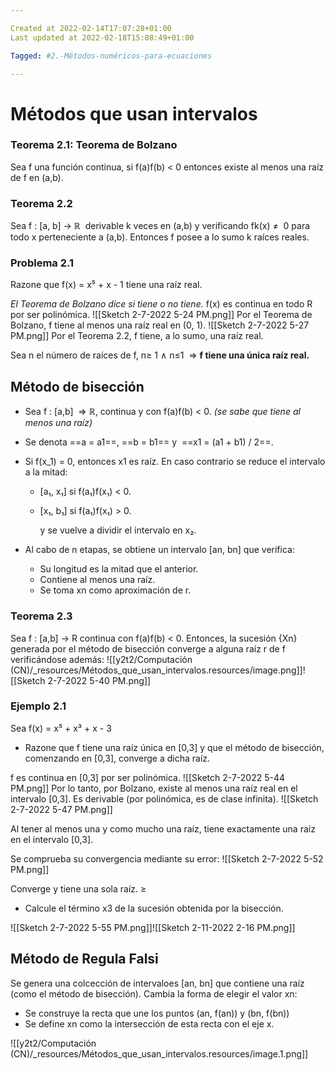 ```yaml
---

Created at 2022-02-14T17:07:28+01:00
Last updated at 2022-02-18T15:08:49+01:00

Tagged: #2.-Métodos-numéricos-para-ecuaciones

---
```


# Métodos que usan intervalos
### Teorema 2.1: Teorema de Bolzano

Sea f una función continua, si f(a)f(b) < 0 entonces existe al menos una raíz de f en (a,b).

### Teorema 2.2

Sea f : [a, b] → ℝ  derivable k veces en (a,b) y verificando fk(x) ≠  0 para todo x perteneciente a (a,b). Entonces f posee a lo sumo k raíces reales.

### Problema 2.1

Razone que f(x) = x⁵ + x - 1 tiene una raíz real.

_El Teorema de Bolzano dice si tiene o no tiene._
f(x) es continua en todo R por ser polinómica.
![[Sketch 2-7-2022 5-24 PM.png]]
Por el Teorema de Bolzano, f tiene al menos una raíz real en (0, 1).
![[Sketch 2-7-2022 5-27 PM.png]]
Por el Teorema 2.2, f tiene, a lo sumo, una raíz real.

Sea n el número de raíces de f, n≥ 1 ∧ n≤1  ⇒ **f tiene una única raíz real.**

## Método de bisección

* Sea f : [a,b]  ⇒ ℝ, continua y con f(a)f(b) < 0. _(se sabe que tiene al menos una raíz)_
* Se denota ==a = a1==, ==b = b1== y  ==x1 = (a1 + b1) / 2==.
* Si f(x_1) = 0, entonces x1 es raíz. En caso contrario se reduce el intervalo a la mitad:
  * [a₁, x₁] si f(a₁)f(x₁) < 0.
  * [x₁, b₁] si f(a₁)f(x₁) > 0.

	y se vuelve a dividir el intervalo en x₂.

* Al cabo de n etapas, se obtiene un intervalo [an, bn] que verifica:
  * Su longitud es la mitad que el anterior.
  * Contiene al menos una raíz.
  * Se toma xn como aproximación de r.



### Teorema 2.3

Sea f : [a,b] -> R continua con f(a)f(b) < 0. Entonces, la sucesión {Xn} generada por el método de bisección converge a alguna raíz r de f verificándose además:
![[y2t2/Computación (CN)/_resources/Métodos_que_usan_intervalos.resources/image.png]]![[Sketch 2-7-2022 5-40 PM.png]]


### Ejemplo 2.1

Sea f(x) = x⁵ + x³ + x - 3


* Razone que f tiene una raíz única en [0,3] y que el método de bisección, comenzando en [0,3], converge a dicha raíz.

f es continua en [0,3] por ser polinómica.
![[Sketch 2-7-2022 5-44 PM.png]]
Por lo tanto, por Bolzano, existe al menos una raíz real en el intervalo [0,3].
Es derivable (por polinómica, es de clase infinita).
![[Sketch 2-7-2022 5-47 PM.png]]

Al tener al menos una y como mucho una raíz, tiene exactamente una raíz en el intervalo [0,3].

Se comprueba su convergencia mediante su error:
![[Sketch 2-7-2022 5-52 PM.png]]

Converge y tiene una sola raíz. ≥


* Calcule el término x3 de la sucesión obtenida por la bisección.

![[Sketch 2-7-2022 5-55 PM.png]]![[Sketch 2-11-2022 2-16 PM.png]]


## Método de Regula Falsi

Se genera una colcección de intervaloes [an, bn] que contiene una raíz (como el método de bisección).
Cambia la forma de elegir el valor xn:

* Se construye la recta que une los puntos (an, f(an)) y (bn, f(bn))
* Se define xn como la intersección de esta recta con el eje x.


![[y2t2/Computación (CN)/_resources/Métodos_que_usan_intervalos.resources/image.1.png]]

